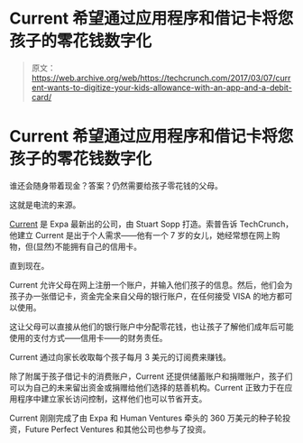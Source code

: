 # Current 希望通过应用程序和借记卡将您孩子的零花钱数字化 

> 原文：<https://web.archive.org/web/https://techcrunch.com/2017/03/07/current-wants-to-digitize-your-kids-allowance-with-an-app-and-a-debit-card/>

# Current 希望通过应用程序和借记卡将您孩子的零花钱数字化

谁还会随身带着现金？答案？仍然需要给孩子零花钱的父母。

这就是电流的来源。

[Current](https://web.archive.org/web/20221024051333/https://current.com/) 是 Expa 最新出的公司，由 Stuart Sopp 打造。索普告诉 TechCrunch，他建立 Current 是出于个人需求——他有一个 7 岁的女儿，她经常想在网上购物，但(显然)不能拥有自己的信用卡。

直到现在。

Current 允许父母在网上注册一个账户，并输入他们孩子的信息。然后，他们会为孩子办一张借记卡，资金完全来自父母的银行账户，在任何接受 VISA 的地方都可以使用。

这让父母可以直接从他们的银行账户中分配零花钱，也让孩子了解他们成年后可能使用的支付方式——信用卡——的财务责任。

Current 通过向家长收取每个孩子每月 3 美元的订阅费来赚钱。

除了附属于孩子借记卡的消费账户，Current 还提供储蓄账户和捐赠账户，孩子们可以为自己的未来留出资金或捐赠给他们选择的慈善机构。Current 正致力于在应用程序中建立家长访问控制，这样他们也可以节省开支。

Current 刚刚完成了由 Expa 和 Human Ventures 牵头的 360 万美元的种子轮投资，Future Perfect Ventures 和其他公司也参与了投资。